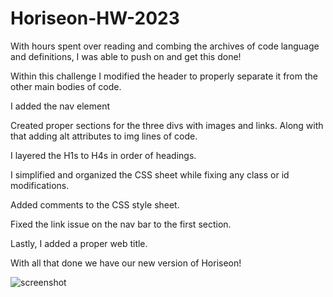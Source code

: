 # Horiseon-HW-2023

With hours spent over reading and combing the archives of code language and definitions, I was able to push on and get this done!  

  

Within this challenge I modified the header to properly separate it from the other main bodies of code. 

  

I added the nav element 

  

Created proper sections for the three divs with images and links. Along with that adding alt attributes to img lines of code. 

  

I layered the H1s to H4s in order of headings. 

  

I simplified and organized the CSS sheet while fixing any class or id modifications.  

  

Added comments to the CSS style sheet. 

  

Fixed the link issue on the nav bar to the first section. 

  

Lastly, I added a proper web title. 

  

With all that done we have our new version of Horiseon! 

![screenshot](./assets/images/screenshot1.png)
